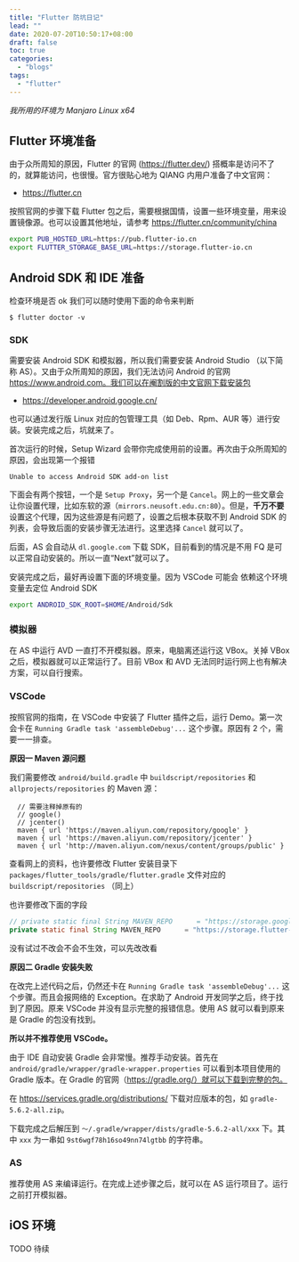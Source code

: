 ```yaml
---
title: "Flutter 防坑日记"
lead: ""
date: 2020-07-20T10:50:17+08:00
draft: false
toc: true
categories:
  - "blogs"
tags:
  - "flutter"
---
```


*我所用的环境为 Manjaro Linux x64*

## Flutter 环境准备

由于众所周知的原因，Flutter 的官网 (https://flutter.dev/) 搭概率是访问不了的，就算能访问，也很慢。官方很贴心地为 QIANG 内用户准备了中文官网：

- https://flutter.cn


按照官网的步骤下载 Flutter 包之后，需要根据国情，设置一些环境变量，用来设置镜像源。也可以设置其他地址，请参考 https://flutter.cn/community/china

```sh
export PUB_HOSTED_URL=https://pub.flutter-io.cn
export FLUTTER_STORAGE_BASE_URL=https://storage.flutter-io.cn
```

## Android SDK 和 IDE 准备


检查环境是否 ok 我们可以随时使用下面的命令来判断

```
$ flutter doctor -v
```

### SDK

需要安装 Android SDK 和模拟器，所以我们需要安装 Android Studio （以下简称 AS）。又由于众所周知的原因，我们无法访问 Android 的官网 https://www.android.com。我们可以在阉割版的中文官网下载安装包

- https://developer.android.google.cn/

也可以通过发行版 Linux 对应的包管理工具（如 Deb、Rpm、AUR 等）进行安装。安装完成之后，坑就来了。

首次运行的时候，Setup Wizard 会带你完成使用前的设置。再次由于众所周知的原因，会出现第一个报错

```
Unable to access Android SDK add-on list
```

下面会有两个按钮，一个是 `Setup Proxy`，另一个是 `Cancel`。网上的一些文章会让你设置代理，比如东软的源（`mirrors.neusoft.edu.cn:80`）。但是，**千万不要**设置这个代理，因为这些源是有问题了，设置之后根本获取不到 Android SDK 的列表，会导致后面的安装步骤无法进行。这里选择 `Cancel` 就可以了。

后面，AS 会自动从 `dl.google.com` 下载 SDK，目前看到的情况是不用 FQ 是可以正常自动安装的。所以一直“Next”就可以了。

安装完成之后，最好再设置下面的环境变量。因为 VSCode 可能会 依赖这个环境变量去定位 Android SDK


```sh
export ANDROID_SDK_ROOT=$HOME/Android/Sdk
```

### 模拟器

在 AS 中运行 AVD 一直打不开模拟器。原来，电脑离还运行这 VBox。关掉 VBox 之后，模拟器就可以正常运行了。目前 VBox 和 AVD 无法同时运行网上也有解决方案，可以自行搜索。


### VSCode

按照官网的指南，在 VSCode 中安装了 Flutter 插件之后，运行 Demo。第一次会卡在 `Running Gradle task 'assembleDebug'...` 这个步骤。原因有 2 个，需要一一排查。

**原因一 Maven 源问题**

我们需要修改 `android/build.gradle` 中 `buildscript/repositories` 和 `allprojects/repositories` 的 Maven 源：


```
  // 需要注释掉原有的
  // google()
  // jcenter()
  maven { url 'https://maven.aliyun.com/repository/google' }
  maven { url 'https://maven.aliyun.com/repository/jcenter' }
  maven { url 'http://maven.aliyun.com/nexus/content/groups/public' }
```

查看网上的资料，也许要修改 Flutter 安装目录下 `packages/flutter_tools/gradle/flutter.gradle` 文件对应的 `buildscript/repositories` （同上）

也许要修改下面的字段

```java
// private static final String MAVEN_REPO      = "https://storage.googleapis.com/download.flutter.io";
private static final String MAVEN_REPO      = "https://storage.flutter-io.cn/download.flutter.io";
```

没有试过不改会不会不生效，可以先改改看

**原因二 Gradle 安装失败**

在改完上述代码之后，仍然还卡在 `Running Gradle task 'assembleDebug'...` 这个步骤。而且会报网络的 Exception。在求助了 Android 开发同学之后，终于找到了原因。原来 VSCode 并没有显示完整的报错信息。使用 AS 就可以看到原来是 Gradle 的包没有找到。

**所以并不推荐使用 VSCode。**

由于 IDE 自动安装 Gradle 会非常慢。推荐手动安装。首先在 `android/gradle/wrapper/gradle-wrapper.properties` 可以看到本项目使用的 Gradle 版本。在 Gradle 的官网（https://gradle.org/）就可以下载到完整的包。

在 https://services.gradle.org/distributions/ 下载对应版本的包，如 `gradle-5.6.2-all.zip`。

下载完成之后解压到 `～/.gradle/wrapper/dists/gradle-5.6.2-all/xxx` 下。其中 `xxx` 为一串如 `9st6wgf78h16so49nn74lgtbb` 的字符串。

### AS

推荐使用 AS 来编译运行。在完成上述步骤之后，就可以在 AS 运行项目了。运行之前打开模拟器。

## iOS 环境

TODO 待续

